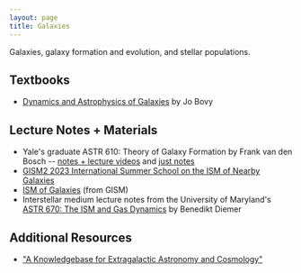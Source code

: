```yaml
---
layout: page
title: Galaxies
---
```


Galaxies, galaxy formation and evolution, and stellar populations.

## Textbooks
- [Dynamics and Astrophysics of Galaxies](https://galaxiesbook.org) by Jo Bovy

## Lecture Notes + Materials
- Yale's graduate ASTR 610: Theory of Galaxy Formation by Frank van den Bosch -- [notes + lecture videos](https://campuspress.yale.edu/astro610/) and [just notes](http://www.astro.yale.edu/vdbosch/Theory_of_Galaxy_Formation.pdf)
- [GISM2 2023 International Summer School on the ISM of Nearby Galaxies](https://ismgalaxies2023.sciencesconf.org/resource/page/id/5)
- [ISM of Galaxies](https://www.youtube.com/channel/UCT4ciux-qUqo9XmOTw4FNPw) (from GISM)
- Interstellar medium lecture notes from the University of Maryland's [ASTR 670: The ISM and Gas Dynamics](http://www.benediktdiemer.com/wp-content/uploads/astr670_ism_notes.pdf) by Benedikt Diemer

## Additional Resources
- ["A Knowledgebase for Extragalactic Astronomy and Cosmology"](https://ned.ipac.caltech.edu/level5/index.html)
